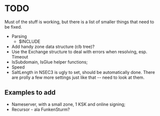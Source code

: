 # TODO

Must of the stuff is working, but there is a list of smaller
things that need to be fixed.

* Parsing
    * $INCLUDE 
* Add handy zone data structure (r/b tree)?
* Use the Exchange structure to deal with errors when resolving, esp. Timeout
* IsSubdomain, IsGlue helper functions;
* Speed
* SaltLength in NSEC3 is ugly to set, should be automatically done. There are prolly a few more
    settings just like that -- need to look at them.

## Examples to add

* Nameserver, with a small zone, 1 KSK and online signing;
* Recursor - ala FunkenSturm?
